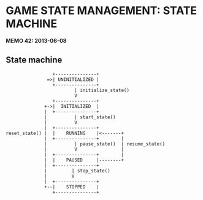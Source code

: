 ﻿# GAME STATE MANAGEMENT: STATE MACHINE
**MEMO 42: 2013-06-08**

## State machine

                     +---------------+
                   =>| UNINITIALIZED |
                     +---------------+
                             | initialize_state()
                             V
                     +---------------+
                  +->|  INITIALIZED  |
                  |  +---------------+
                  |          | start_state()
                  |          V
                  |  +---------------+
    reset_state() |  |    RUNNING    |<-------+
                  |  +---------------+        |
                  |          | pause_state()  | resume_state()
                  |          V                |
                  |  +---------------+        |
                  |  |    PAUSED     |--------+
                  |  +---------------+
                  |         | stop_state()
                  |         V
                  |  +---------------+
                  +--|    STOPPED    |
                     +---------------+


